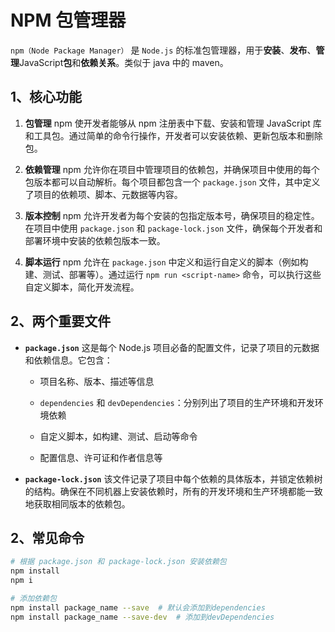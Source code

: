 # NPM 包管理器

`npm（Node Package Manager）` 是 `Node.js` 的标准包管理器，用于**安装**、**发布**、**管理**JavaScript**包**和**依赖关系**。类似于 java 中的 maven。

## 1、核心功能

1. **包管理**
   npm 使开发者能够从 npm 注册表中下载、安装和管理 JavaScript 库和工具包。通过简单的命令行操作，开发者可以安装依赖、更新包版本和删除包。

2. **依赖管理**
   npm 允许你在项目中管理项目的依赖包，并确保项目中使用的每个包版本都可以自动解析。每个项目都包含一个 `package.json` 文件，其中定义了项目的依赖项、脚本、元数据等内容。

3. **版本控制**
   npm 允许开发者为每个安装的包指定版本号，确保项目的稳定性。在项目中使用 `package.json` 和 `package-lock.json` 文件，确保每个开发者和部署环境中安装的依赖包版本一致。

4. **脚本运行**
   npm 允许在 `package.json` 中定义和运行自定义的脚本（例如构建、测试、部署等）。通过运行 `npm run <script-name>` 命令，可以执行这些自定义脚本，简化开发流程。

## 2、两个重要文件

- **`package.json`**
   这是每个 Node.js 项目必备的配置文件，记录了项目的元数据和依赖信息。它包含：

  - 项目名称、版本、描述等信息

  - `dependencies` 和 `devDependencies`：分别列出了项目的生产环境和开发环境依赖

  - 自定义脚本，如构建、测试、启动等命令

  - 配置信息、许可证和作者信息等

- **`package-lock.json`**
   该文件记录了项目中每个依赖的具体版本，并锁定依赖树的结构。确保在不同机器上安装依赖时，所有的开发环境和生产环境都能一致地获取相同版本的依赖包。

## 2、常见命令

```bash
# 根据 package.json 和 package-lock.json 安装依赖包
npm install
npm i

# 添加依赖包
npm install package_name --save  # 默认会添加到dependencies
npm install package_name --save-dev  # 添加到devDependencies

```
